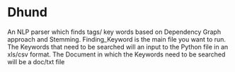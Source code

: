 # Dhund
An NLP parser which finds tags/ key words based on Dependency Graph approach and Stemming.
Finding_Keyword is the main file you want to run. 
The Keywords that need to be searched will an input to the Python file in an xls/csv format.
The Document in which the Keywords need to be searched will be a doc/txt file
